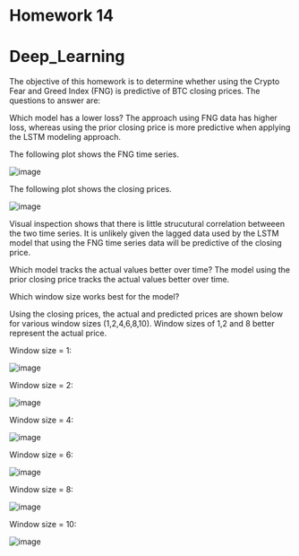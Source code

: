 # Homework 14
# Deep_Learning

The objective of this homework is to determine whether using the Crypto Fear and Greed Index (FNG) is predictive of BTC closing prices. The questions to answer are: 

Which model has a lower loss?
The approach using FNG data has higher loss, whereas using the prior closing price is more predictive when applying the LSTM modeling approach. 

The following plot shows the FNG time series. 


![image](https://user-images.githubusercontent.com/1499520/135772804-9932b903-cd98-4c87-beb0-16d4562644ad.png)



The following plot shows the closing prices. 


![image](https://user-images.githubusercontent.com/1499520/135772834-cd5fdb00-5b89-491d-9d18-a725cb10214e.png)



Visual inspection shows that there is little strucutural correlation betweeen the two time series.  It is unlikely given the lagged data used by the LSTM model that using the FNG time series data will be predictive of the closing price. 


Which model tracks the actual values better over time?
The model using the prior closing price tracks the actual values better over time.

Which window size works best for the model?

Using the closing prices, the actual and predicted prices are shown below for various window sizes (1,2,4,6,8,10).  Window sizes of 1,2 and 8 better represent the actual price. 

Window size = 1:


![image](https://user-images.githubusercontent.com/1499520/135773008-82bb680d-04bf-4b4e-9230-6d4bc959a62d.png)


Window size = 2:


![image](https://user-images.githubusercontent.com/1499520/135773025-d854554c-e42d-4609-9cac-f4400eb73186.png)


Window size = 4:


![image](https://user-images.githubusercontent.com/1499520/135773028-a46274e8-7977-4ac3-93ed-abd839591949.png)


Window size = 6:


![image](https://user-images.githubusercontent.com/1499520/135773038-f05afd33-afd5-4f56-8659-8bf0574593f5.png)


Window size = 8:


![image](https://user-images.githubusercontent.com/1499520/135773047-7a4eaa09-16ca-4186-bd72-54a2f6da4afa.png)


Window size = 10:


![image](https://user-images.githubusercontent.com/1499520/135773051-85f16045-613d-4aac-8540-ca6b84b489e2.png)

